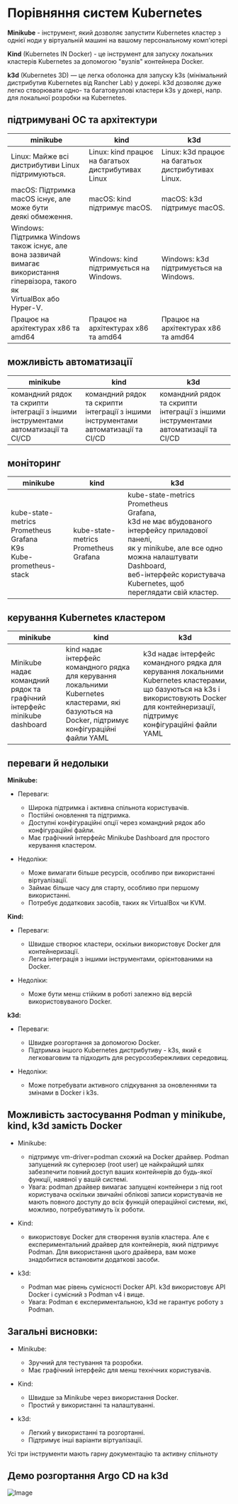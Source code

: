 # Порівняння систем Kubernetes

**Minikube** - інструмент, який дозволяє запустити Kubernetes кластер з однієї ноди у віртуальній машині на вашому персональному комп'ютері

**Kind** (Kubernetes IN Docker) - це інструмент для запуску локальних кластерів Kubernetes за допомогою "вузлів" контейнера Docker.

**k3d** (Kubernetes 3D) — це легка оболонка для запуску k3s (мінімальний дистрибутив Kubernetes від Rancher Lab) у докері. k3d дозволяє дуже легко створювати одно- та багатовузлові кластери k3s у докері, напр. для локальної розробки на Kubernetes.

## підтримувані ОС та архітектури

| minikube                                                                                                                            | kind                                               | k3d                                                |
|-------------------------------------------------------------------------------------------------------------------------------------|----------------------------------------------------|----------------------------------------------------|
| Linux: Майже всі дистрибутиви Linux підтримуються.                                                                                  | Linux: kind працює на багатьох дистрибутивах Linux | Linux: k3d працює на багатьох дистрибутивах Linux. |
| macOS: Підтримка macOS існує, але може бути <br> деякі обмеження.                                                                   | macOS: kind підтримує macOS.                       | macOS: k3d підтримує macOS.                        |
| Windows: Підтримка Windows також існує, але вона зазвичай<br>вимагає використання гіпервізора, такого як<br>VirtualBox або Hyper-V. | Windows: kind підтримується на Windows.            | Windows: k3d підтримується на Windows.             |
| Працює на архітектурах x86 та amd64                                                                                                 | Працює на архітектурах x86 та amd64                | Працює на архітектурах x86 та amd64                |


## можливість автоматизації

| minikube                                                                            | kind                                                                                | k3d                                                                                |
|-------------------------------------------------------------------------------------|-------------------------------------------------------------------------------------|------------------------------------------------------------------------------------|
| командний рядок та скрипти інтеграції з іншими інструментами автоматизації та CI/CD | командний рядок та скрипти інтеграції з іншими інструментами автоматизації та CI/CD |командний рядок та скрипти інтеграції з іншими інструментами автоматизації та CI/CD |

## моніторинг

| minikube                                                                     | kind                                        | k3d                                                                                                                                                                                                                                     |
|------------------------------------------------------------------------------|---------------------------------------------|-----------------------------------------------------------------------------------------------------------------------------------------------------------------------------------------------------------------------------------------|
| kube-state-metrics<br>Prometheus<br>Grafana<br>K9s<br>Kube-prometheus-stack  | kube-state-metrics<br>Prometheus<br>Grafana | kube-state-metrics<br>Prometheus<br>Grafana,<br>k3d не має вбудованого інтерфейсу приладової панелі,<br>як у minikube, але все одно можна налаштувати Dashboard,<br>веб-інтерфейс користувача Kubernetes, щоб переглядати свій кластер. |

## керування Kubernetes кластером

| minikube                                                                 | kind                                                                                                                                               | k3d                                                                                                                                                                                       |
|--------------------------------------------------------------------------|----------------------------------------------------------------------------------------------------------------------------------------------------|-------------------------------------------------------------------------------------------------------------------------------------------------------------------------------------------|
| Minikube надає командний рядок та графічний інтерфейс minikube dashboard | kind надає інтерфейс командного рядка для керування локальними Kubernetes кластерами, які базуються на Docker, підтримує конфігураційні файли YAML | k3d надає інтерфейс командного рядка для керування локальними Kubernetes кластерами, що базуються на k3s і використовують Docker для контейнеризації, підтримує конфігураційні файли YAML |

## переваги й недолыки

**Minikube:**
- Переваги:
    - Широка підтримка і активна спільнота користувачів.
    - Постійні оновлення та підтримка.
    - Доступні конфігураційні опції через командний рядок або конфігураційні файли.
    - Має графічний інтерфейс Minikube Dashboard для простого керування кластером.

- Недоліки:
    - Може вимагати більше ресурсів, особливо при використанні віртуалізації.
    - Займає більше часу для старту, особливо при першому використанні.
    - Потребує додаткових засобів, таких як VirtualBox чи KVM.

**Kind:**
- Переваги:
    - Швидше створює кластери, оскільки використовує Docker для контейнеризації.
    - Легка інтеграція з іншими інструментами, орієнтованими на Docker.

- Недоліки:
    - Може бути менш стійким в роботі залежно від версій використовуваного Docker.

**k3d:**
- Переваги:
    - Швидке розгортання за допомогою Docker.
    - Підтримка іншого Kubernetes дистрибутиву - k3s, який є легковаговим та підходить для ресурсозбережливих середовищ.

- Недоліки:
    - Може потребувати активного слідкування за оновленнями та змінами в Docker і k3s.

## Можливість застосування Podman у minikube, kind, k3d замість Docker

- Minikube:
    - підтримує vm-driver=podman схожий на Docker драйвер. Podman запущений як суперюзер (root user) це найкрайщий шлях забезпечити повний доступ ваших контейнерів до будь-якої функції, наявної у вашій системі.
    - Увага: podman драйвер вимагає запущені контейнери з під root користувача оскільки звичайні облікові записи користувачів не мають повного доступу до всіх функцій операційної системи, які, можливо, потребуватимуть їх роботи.

-  Kind:
    - використовує Docker для створення вузлів кластера. Але є експериментальний драйвер для контейнерів, який підтримує Podman. Для використання цього драйвера, вам може знадобитися встановити додаткові засоби.

- k3d:
    - Podman має рівень сумісності Docker API. k3d використовує API Docker і сумісний з Podman v4 і вище.
    - Увага: Podman є експериментальною, k3d не гарантує роботу з Podman.

## Загальні висновки:

- Minikube:
    - Зручний для тестування та розробки.
    - Має графічний інтерфейс для менш технічних користувачів.

-  Kind:
    - Швидше за Minikube через використання Docker.
    - Простий у використанні та налаштуванні.

- k3d:
    - Легкий у використанні та розгортанні.
    - Підтримує інші варіанти віртуалізації.

Усі три інструменти мають гарну документацію та активну спільноту

## Демо розгортання Argo CD на k3d

![Image](doc/argo_install.gif)